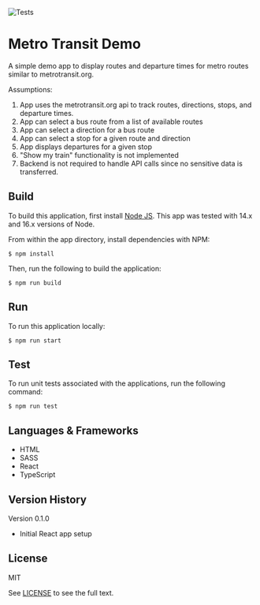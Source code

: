![Tests](https://github.com/bveiga/demo-metrotransit/actions/workflows/node.yml/badge.svg)
# Metro Transit Demo
A simple demo app to display routes and departure times for metro routes similar to metrotransit.org.

Assumptions:
1. App uses the metrotransit.org api to track routes, directions, stops, and departure times.
2. App can select a bus route from a list of available routes
3. App can select a direction for a bus route
4. App can select a stop for a given route and direction
5. App displays departures for a given stop
6. "Show my train" functionality is not implemented
7. Backend is not required to handle API calls since no sensitive data is transferred.

## Build
To build this application, first install [Node JS](https://nodejs.org/). This app was tested with 14.x and 16.x versions of Node.

From within the app directory, install dependencies with NPM:
```
$ npm install
```

Then, run the following to build the application:
```
$ npm run build
```

## Run
To run this application locally:
```
$ npm run start
```

## Test
To run unit tests associated with the applications, run the following command:
```
$ npm run test
```


## Languages & Frameworks ##
* HTML
* SASS
* React
* TypeScript

## Version History ##
Version 0.1.0
- Initial React app setup

## License
MIT

See [LICENSE](LICENSE.txt) to see the full text.
